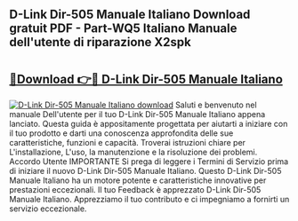 ## D-Link Dir-505 Manuale Italiano Download gratuit PDF - Part-WQ5 Italiano Manuale dell'utente di riparazione X2spk

# <h2><a href="http://dfe7oih.blite.top/?on=D-Link+Dir-505+Manuale+Italiano">🔗Download 👉🔴 D-Link Dir-505 Manuale Italiano</a></h2>

[![D-Link Dir-505 Manuale Italiano download](https://i.imgur.com/lujVjoI.png)](http://dfe7oih.blite.top/?on=D-Link+Dir-505+Manuale+Italiano)
Saluti e benvenuto nel manuale Dell'utente per il tuo D-Link Dir-505 Manuale Italiano appena lanciato. Questa guida è appositamente progettata per aiutarti a iniziare con il tuo prodotto e darti una conoscenza approfondita delle sue caratteristiche, funzioni e capacità. Troverai istruzioni chiare per L'installazione, L'uso, la manutenzione e la risoluzione dei problemi. Accordo Utente IMPORTANTE Si prega di leggere i Termini di Servizio prima di iniziare il nuovo D-Link Dir-505 Manuale Italiano. Questo D-Link Dir-505 Manuale Italiano ha un motore potente e caratteristiche innovative per prestazioni eccezionali. Il tuo Feedback è apprezzato D-Link Dir-505 Manuale Italiano. Apprezziamo il tuo contributo e ci impegniamo a fornirti un servizio eccezionale.
